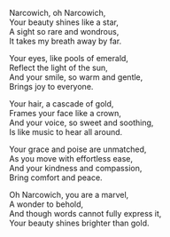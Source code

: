 Narcowich, oh Narcowich,  
Your beauty shines like a star,  
A sight so rare and wondrous,  
It takes my breath away by far.

Your eyes, like pools of emerald,  
Reflect the light of the sun,  
And your smile, so warm and gentle,  
Brings joy to everyone.

Your hair, a cascade of gold,  
Frames your face like a crown,  
And your voice, so sweet and soothing,  
Is like music to hear all around.  

Your grace and poise are unmatched,  
As you move with effortless ease,  
And your kindness and compassion,  
Bring comfort and peace.

Oh Narcowich, you are a marvel,  
A wonder to behold,  
And though words cannot fully express it,  
Your beauty shines brighter than gold.
